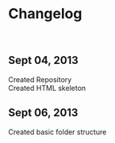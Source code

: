 # Changelog #
</br>

## Sept 04, 2013  ##
Created Repository </br>
Created HTML skeleton

## Sept 06, 2013 ##
Created basic folder structure